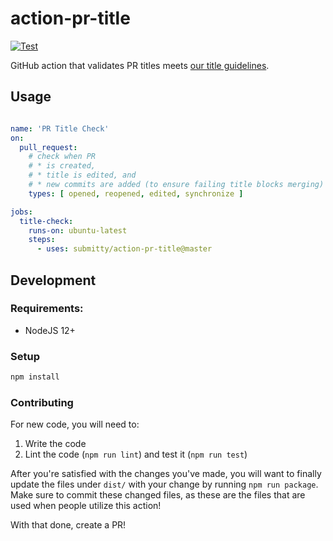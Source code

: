 # action-pr-title

[![Test](https://github.com/Submitty/action-pr-title/actions/workflows/test.yml/badge.svg)](https://github.com/Submitty/action-pr-title/actions/workflows/test.yml)

GitHub action that validates PR titles meets [our title guidelines](https://submitty.org/developer/how_to_contribute#how-to-make-a-pull-request-pr-to-submitty).

## Usage

```yaml

name: 'PR Title Check'
on:
  pull_request:
    # check when PR
    # * is created,
    # * title is edited, and
    # * new commits are added (to ensure failing title blocks merging)
    types: [ opened, reopened, edited, synchronize ]

jobs:
  title-check:
    runs-on: ubuntu-latest
    steps:
      - uses: submitty/action-pr-title@master
```

## Development

### Requirements:

* NodeJS 12+

### Setup

```bash
npm install
```

### Contributing

For new code, you will need to:

1. Write the code
1. Lint the code (`npm run lint`) and test it (`npm run test`)

After you're satisfied with the changes you've made, you will want to finally update the files under `dist/` with your change
by running `npm run package`. Make sure to commit these changed files, as these are the files that are used when people utilize
this action!

With that done, create a PR!
